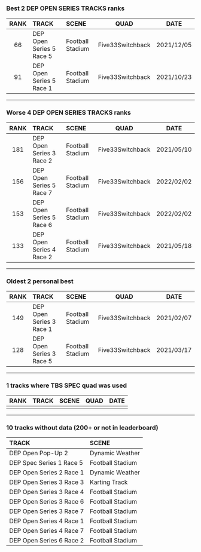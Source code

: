 ### Best 2 DEP OPEN SERIES TRACKS ranks
|RANK|TRACK|SCENE|QUAD|DATE|
|:---:|:---|:---|:---:|:---:|
|66|DEP Open Series 5 Race 5|Football Stadium|Five33Switchback|2021/12/05|
|91|DEP Open Series 5 Race 1|Football Stadium|Five33Switchback|2021/10/23|
---
### Worse 4 DEP OPEN SERIES TRACKS ranks
|RANK|TRACK|SCENE|QUAD|DATE|
|:---:|:---|:---|:---:|:---:|
|181|DEP Open Series 3 Race 2|Football Stadium|Five33Switchback|2021/05/10|
|156|DEP Open Series 5 Race 7|Football Stadium|Five33Switchback|2022/02/02|
|153|DEP Open Series 5 Race 6|Football Stadium|Five33Switchback|2022/02/02|
|133|DEP Open Series 4 Race 2|Football Stadium|Five33Switchback|2021/05/18|
---
### Oldest 2 personal best
|RANK|TRACK|SCENE|QUAD|DATE|
|:---:|:---|:---|:---:|:---:|
|149|DEP Open Series 3 Race 1|Football Stadium|Five33Switchback|2021/02/07|
|128|DEP Open Series 3 Race 5|Football Stadium|Five33Switchback|2021/03/17|
---
### 1 tracks where TBS SPEC quad was used
|RANK|TRACK|SCENE|QUAD|DATE|
|:---:|:---|:---|:---:|:---:|
||||||
---
### 10 tracks without data (200+ or not in leaderboard)
|TRACK|SCENE|
|:---|:---|
|DEP Open Pop-Up 2|Dynamic Weather|
|DEP Spec Series 1 Race 5|Football Stadium|
|DEP Open Series 2 Race 1|Dynamic Weather|
|DEP Open Series 3 Race 3|Karting Track|
|DEP Open Series 3 Race 4|Football Stadium|
|DEP Open Series 3 Race 6|Football Stadium|
|DEP Open Series 3 Race 7|Football Stadium|
|DEP Open Series 4 Race 1|Football Stadium|
|DEP Open Series 4 Race 7|Football Stadium|
|DEP Open Series 6 Race 2|Football Stadium|
